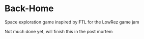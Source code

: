 # Back-Home
Space exploration game inspired by FTL for the LowRez game jam


Not much done yet, will finish this in the post mortem
